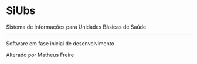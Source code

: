 # SiUbs
Sistema de Informações para Unidades Básicas de Saúde

---
Software em fase inicial de desenvolvimento

Alterado por Matheus Freire